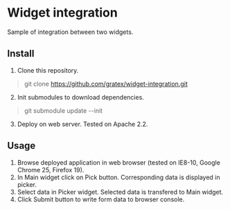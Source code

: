 Widget integration
==================

Sample of integration between two widgets.

Install
-------

1. Clone this repository.
> git clone https://github.com/gratex/widget-integration.git

2. Init submodules to download dependencies.
> git submodule update --init

3. Deploy on web server. Tested on Apache 2.2.

Usage
-----

1. Browse deployed application in web browser (tested on IE8-10, Google Chrome 25, Firefox 19).
2. In Main widget click on Pick button. Corresponding data is displayed in picker.
3. Select data in Picker widget. Selected data is transfered to Main widget.
4. Click Submit button to write form data to browser console.
